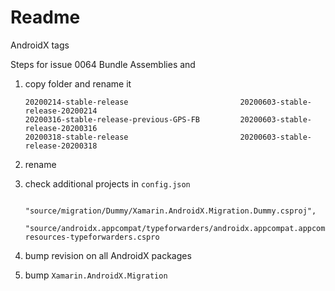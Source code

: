 # Readme

AndroidX tags

Steps for issue 0064 Bundle Assemblies and 

1.  copy folder and rename it

    ```
    20200214-stable-release                         20200603-stable-release-20200214
    20200316-stable-release-previous-GPS-FB         20200603-stable-release-20200316
    20200318-stable-release                         20200603-stable-release-20200318
    ```

2.  rename

3.  check additional projects in `config.json`

    ```
		"source/migration/Dummy/Xamarin.AndroidX.Migration.Dummy.csproj",
		"source/androidx.appcompat/typeforwarders/androidx.appcompat.appcompat-resources-typeforwarders.cspro
    ```

4.  bump revision on all AndroidX packages

5.  bump `Xamarin.AndroidX.Migration`

